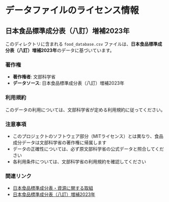 # データファイルのライセンス情報

## 日本食品標準成分表（八訂）増補2023年

このディレクトリに含まれる `food_database.csv` ファイルは、**日本食品標準成分表（八訂）増補2023年**のデータに基づいています。

### 著作権
- **著作権者**: 文部科学省
- **データソース**: 日本食品標準成分表（八訂）増補2023年

### 利用規約
このデータの利用については、文部科学省が定める利用規約に従ってください。

### 注意事項
- このプロジェクトのソフトウェア部分（MITライセンス）とは異なり、食品成分データは文部科学省の著作権に帰属します
- データの正確性については、必ず原文部科学省の公式データと照合してください
- 各利用条件については、文部科学省の利用規約を確認してください

### 関連リンク
- [日本食品標準成分表・資源に関する取組](https://www.mext.go.jp/a_menu/syokuhinseibun/index.htm)
- [日本食品標準成分表（八訂）増補2023年](https://www.mext.go.jp/a_menu/syokuhinseibun/mext_00001.html) 
